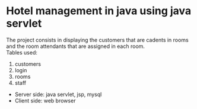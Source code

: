 # Hotel management in java using java servlet

The project consists in displaying the customers that are cadents in rooms and the room attendants that are assigned in each room.<br/>
Tables used:<br/>
1. customers
2. login
3. rooms
4. staff

- Server side: java servlet, jsp, mysql
- Client side: web browser
